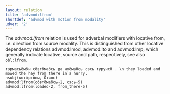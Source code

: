 ```yaml
---
layout: relation
title: 'advmod:lfrom'
shortdef: 'advmod with motion from modality'
udver: '2'
---
```


The _advmod:lfrom_ relation is used for adverbal modifiers with locative from, i.e. direction from source modality.
This is distinguished from other locative dependency relations advmod:lmod, advmod:lto and advmod:lmp,
which generally indicate locative, source and path, respectively, see also `obl:lfrom`.

~~~ sdparse
тэрмасьӧмӧн сӧвтӧмаӧсь да нуӧмаӧсь сэсь турунсӧ . \n they loaded and mowed the hay from there in a hurry.
nsubj(котӧртӧны, Ӧтияс)
advmod:lfrom(сӧвтӧмаӧсь-2, сэсь-5)
advmod:lfrom(loaded-2, from_there-5)
~~~

<!-- Interlanguage links updated Po 11. listopadu 2024, 20:10:22 CET -->
